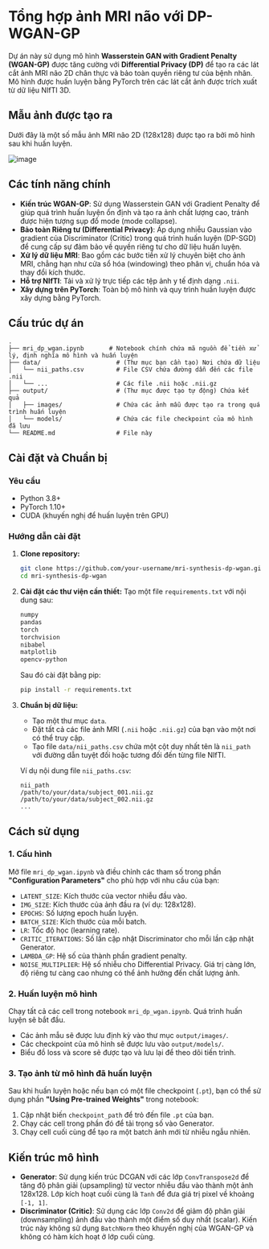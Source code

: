 # Tổng hợp ảnh MRI não với DP-WGAN-GP

Dự án này sử dụng mô hình **Wasserstein GAN with Gradient Penalty (WGAN-GP)** được tăng cường với **Differential Privacy (DP)** để tạo ra các lát cắt ảnh MRI não 2D chân thực và bảo toàn quyền riêng tư của bệnh nhân. Mô hình được huấn luyện bằng PyTorch trên các lát cắt ảnh được trích xuất từ dữ liệu NIfTI 3D.

## Mẫu ảnh được tạo ra

Dưới đây là một số mẫu ảnh MRI não 2D (128x128) được tạo ra bởi mô hình sau khi huấn luyện.

![image](https://github.com/user-attachments/assets/24258dc6-4672-4146-97a3-ef78e867e06b)



## Các tính năng chính

*   **Kiến trúc WGAN-GP**: Sử dụng Wasserstein GAN với Gradient Penalty để giúp quá trình huấn luyện ổn định và tạo ra ảnh chất lượng cao, tránh được hiện tượng sụp đổ mode (mode collapse).
*   **Bảo toàn Riêng tư (Differential Privacy)**: Áp dụng nhiễu Gaussian vào gradient của Discriminator (Critic) trong quá trình huấn luyện (DP-SGD) để cung cấp sự đảm bảo về quyền riêng tư cho dữ liệu huấn luyện.
*   **Xử lý dữ liệu MRI**: Bao gồm các bước tiền xử lý chuyên biệt cho ảnh MRI, chẳng hạn như cửa sổ hóa (windowing) theo phân vị, chuẩn hóa và thay đổi kích thước.
*   **Hỗ trợ NIfTI**: Tải và xử lý trực tiếp các tệp ảnh y tế định dạng `.nii`.
*   **Xây dựng trên PyTorch**: Toàn bộ mô hình và quy trình huấn luyện được xây dựng bằng PyTorch.

## Cấu trúc dự án

```
.
├── mri_dp_wgan.ipynb       # Notebook chính chứa mã nguồn để tiền xử lý, định nghĩa mô hình và huấn luyện
├── data/                     # (Thư mục bạn cần tạo) Nơi chứa dữ liệu
│   └── nii_paths.csv         # File CSV chứa đường dẫn đến các file .nii
│   └── ...                   # Các file .nii hoặc .nii.gz
├── output/                   # (Thư mục được tạo tự động) Chứa kết quả
│   ├── images/               # Chứa các ảnh mẫu được tạo ra trong quá trình huấn luyện
│   └── models/               # Chứa các file checkpoint của mô hình đã lưu
└── README.md                 # File này
```

## Cài đặt và Chuẩn bị

### Yêu cầu

*   Python 3.8+
*   PyTorch 1.10+
*   CUDA (khuyến nghị để huấn luyện trên GPU)

### Hướng dẫn cài đặt

1.  **Clone repository:**
    ```bash
    git clone https://github.com/your-username/mri-synthesis-dp-wgan.git
    cd mri-synthesis-dp-wgan
    ```

2.  **Cài đặt các thư viện cần thiết:**
    Tạo một file `requirements.txt` với nội dung sau:
    ```txt
    numpy
    pandas
    torch
    torchvision
    nibabel
    matplotlib
    opencv-python
    ```
    Sau đó cài đặt bằng pip:
    ```bash
    pip install -r requirements.txt
    ```

3.  **Chuẩn bị dữ liệu:**
    *   Tạo một thư mục `data`.
    *   Đặt tất cả các file ảnh MRI (`.nii` hoặc `.nii.gz`) của bạn vào một nơi có thể truy cập.
    *   Tạo file `data/nii_paths.csv` chứa một cột duy nhất tên là `nii_path` với đường dẫn tuyệt đối hoặc tương đối đến từng file NIfTI.

    Ví dụ nội dung file `nii_paths.csv`:
    ```csv
    nii_path
    /path/to/your/data/subject_001.nii.gz
    /path/to/your/data/subject_002.nii.gz
    ...
    ```

## Cách sử dụng

### 1. Cấu hình

Mở file `mri_dp_wgan.ipynb` và điều chỉnh các tham số trong phần **"Configuration Parameters"** cho phù hợp với nhu cầu của bạn:

*   `LATENT_SIZE`: Kích thước của vector nhiễu đầu vào.
*   `IMG_SIZE`: Kích thước của ảnh đầu ra (ví dụ: 128x128).
*   `EPOCHS`: Số lượng epoch huấn luyện.
*   `BATCH_SIZE`: Kích thước của mỗi batch.
*   `LR`: Tốc độ học (learning rate).
*   `CRITIC_ITERATIONS`: Số lần cập nhật Discriminator cho mỗi lần cập nhật Generator.
*   `LAMBDA_GP`: Hệ số của thành phần gradient penalty.
*   `NOISE_MULTIPLIER`: Hệ số nhiễu cho Differential Privacy. Giá trị càng lớn, độ riêng tư càng cao nhưng có thể ảnh hưởng đến chất lượng ảnh.

### 2. Huấn luyện mô hình

Chạy tất cả các cell trong notebook `mri_dp_wgan.ipynb`. Quá trình huấn luyện sẽ bắt đầu.

*   Các ảnh mẫu sẽ được lưu định kỳ vào thư mục `output/images/`.
*   Các checkpoint của mô hình sẽ được lưu vào `output/models/`.
*   Biểu đồ loss và score sẽ được tạo và lưu lại để theo dõi tiến trình.

### 3. Tạo ảnh từ mô hình đã huấn luyện

Sau khi huấn luyện hoặc nếu bạn có một file checkpoint (`.pt`), bạn có thể sử dụng phần **"Using Pre-trained Weights"** trong notebook:

1.  Cập nhật biến `checkpoint_path` để trỏ đến file `.pt` của bạn.
2.  Chạy các cell trong phần đó để tải trọng số vào Generator.
3.  Chạy cell cuối cùng để tạo ra một batch ảnh mới từ nhiễu ngẫu nhiên.

## Kiến trúc mô hình

*   **Generator**: Sử dụng kiến trúc DCGAN với các lớp `ConvTranspose2d` để tăng độ phân giải (upsampling) từ vector nhiễu đầu vào thành một ảnh 128x128. Lớp kích hoạt cuối cùng là `Tanh` để đưa giá trị pixel về khoảng `[-1, 1]`.
*   **Discriminator (Critic)**: Sử dụng các lớp `Conv2d` để giảm độ phân giải (downsampling) ảnh đầu vào thành một điểm số duy nhất (scalar). Kiến trúc này không sử dụng `BatchNorm` theo khuyến nghị của WGAN-GP và không có hàm kích hoạt ở lớp cuối cùng.
